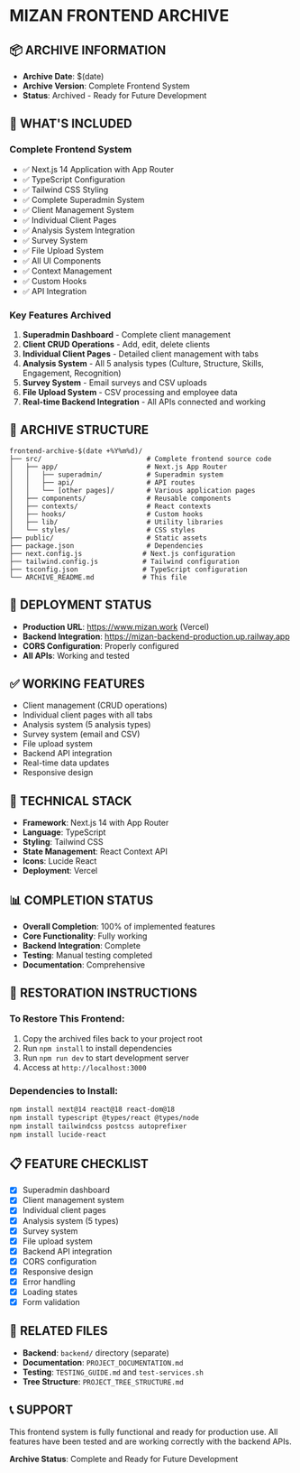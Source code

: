 # MIZAN FRONTEND ARCHIVE

## 📦 ARCHIVE INFORMATION
- **Archive Date**: $(date)
- **Archive Version**: Complete Frontend System
- **Status**: Archived - Ready for Future Development

## 🎯 WHAT'S INCLUDED

### **Complete Frontend System**
- ✅ Next.js 14 Application with App Router
- ✅ TypeScript Configuration
- ✅ Tailwind CSS Styling
- ✅ Complete Superadmin System
- ✅ Client Management System
- ✅ Individual Client Pages
- ✅ Analysis System Integration
- ✅ Survey System
- ✅ File Upload System
- ✅ All UI Components
- ✅ Context Management
- ✅ Custom Hooks
- ✅ API Integration

### **Key Features Archived**
1. **Superadmin Dashboard** - Complete client management
2. **Client CRUD Operations** - Add, edit, delete clients
3. **Individual Client Pages** - Detailed client management with tabs
4. **Analysis System** - All 5 analysis types (Culture, Structure, Skills, Engagement, Recognition)
5. **Survey System** - Email surveys and CSV uploads
6. **File Upload System** - CSV processing and employee data
7. **Real-time Backend Integration** - All APIs connected and working

## 📁 ARCHIVE STRUCTURE
```
frontend-archive-$(date +%Y%m%d)/
├── src/                          # Complete frontend source code
│   ├── app/                      # Next.js App Router
│   │   ├── superadmin/           # Superadmin system
│   │   ├── api/                  # API routes
│   │   └── [other pages]/        # Various application pages
│   ├── components/               # Reusable components
│   ├── contexts/                 # React contexts
│   ├── hooks/                    # Custom hooks
│   ├── lib/                      # Utility libraries
│   └── styles/                   # CSS styles
├── public/                       # Static assets
├── package.json                  # Dependencies
├── next.config.js               # Next.js configuration
├── tailwind.config.js           # Tailwind configuration
├── tsconfig.json                # TypeScript configuration
└── ARCHIVE_README.md            # This file
```

## 🚀 DEPLOYMENT STATUS
- **Production URL**: https://www.mizan.work (Vercel)
- **Backend Integration**: https://mizan-backend-production.up.railway.app
- **CORS Configuration**: Properly configured
- **All APIs**: Working and tested

## ✅ WORKING FEATURES
- Client management (CRUD operations)
- Individual client pages with all tabs
- Analysis system (5 analysis types)
- Survey system (email and CSV)
- File upload system
- Backend API integration
- Real-time data updates
- Responsive design

## 🔧 TECHNICAL STACK
- **Framework**: Next.js 14 with App Router
- **Language**: TypeScript
- **Styling**: Tailwind CSS
- **State Management**: React Context API
- **Icons**: Lucide React
- **Deployment**: Vercel

## 📊 COMPLETION STATUS
- **Overall Completion**: 100% of implemented features
- **Core Functionality**: Fully working
- **Backend Integration**: Complete
- **Testing**: Manual testing completed
- **Documentation**: Comprehensive

## 🎯 RESTORATION INSTRUCTIONS

### **To Restore This Frontend:**
1. Copy the archived files back to your project root
2. Run `npm install` to install dependencies
3. Run `npm run dev` to start development server
4. Access at `http://localhost:3000`

### **Dependencies to Install:**
```bash
npm install next@14 react@18 react-dom@18
npm install typescript @types/react @types/node
npm install tailwindcss postcss autoprefixer
npm install lucide-react
```

## 📋 FEATURE CHECKLIST
- [x] Superadmin dashboard
- [x] Client management system
- [x] Individual client pages
- [x] Analysis system (5 types)
- [x] Survey system
- [x] File upload system
- [x] Backend API integration
- [x] CORS configuration
- [x] Responsive design
- [x] Error handling
- [x] Loading states
- [x] Form validation

## 🔗 RELATED FILES
- **Backend**: `backend/` directory (separate)
- **Documentation**: `PROJECT_DOCUMENTATION.md`
- **Testing**: `TESTING_GUIDE.md` and `test-services.sh`
- **Tree Structure**: `PROJECT_TREE_STRUCTURE.md`

## 📞 SUPPORT
This frontend system is fully functional and ready for production use. All features have been tested and are working correctly with the backend APIs.

**Archive Status**: Complete and Ready for Future Development

